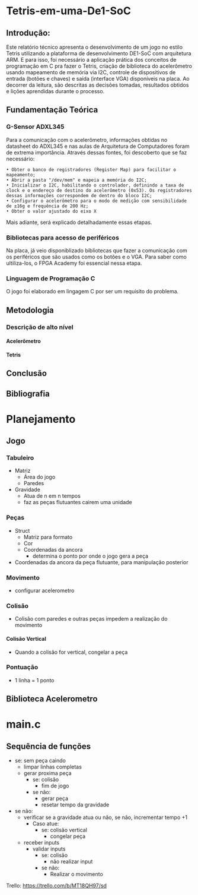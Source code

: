 # Tetris-em-uma-De1-SoC

## Introdução:

Este relatório técnico apresenta o desenvolvimento de um jogo no estilo Tetris utilizando a plataforma de desenvolvimento DE1-SoC com arquitetura ARM. E para isso, foi necessário a aplicação prática dos conceitos de programação em C pra fazer o Tetris, criação de biblioteca do acelerômetro usando mapeamento de memória via I2C, controle de dispositivos de entrada (botões e chaves) e saída (interface VGA) disponíveis na placa. Ao decorrer da leitura, são descritas as decisões tomadas, resultados obtidos e lições aprendidas durante o processo.

## Fundamentação Teórica

### G-Sensor ADXL345

Para a comunicação com o acelerômetro, informações obtidas no datasheet do ADXL345 e nas aulas de Arquitetura de Computadores foram de extrema importância. Através dessas fontes, foi descoberto que se faz necessário: 

	• Obter o banco de registradores (Register Map) para facilitar o mapeamento;
	• Abrir a pasta "/dev/mem" e mapeia a memória do I2C;
	• Inicializar o I2C, habilitando o controlador, definindo a taxa de clock e o endereço de destino do acelerômetro (0x53). Os registradores dessas informações correspondem de dentro do bloco I2C;
	• Configurar o acelerômetro para o modo de medição com sensibilidade de ±16g e frequência de 200 Hz;
	• Obter o valor ajustado do eixo X

Mais adiante, será explicado detalhadamente essas etapas.

### Bibliotecas para acesso de periféricos

Na placa, já veio disponiblizado bibliotecas que fazer a comunicação com os periféricos que são usados como os botões e o VGA. Para saber como ultiliza-los, o FPGA Academy foi essencial nessa etapa.

### Linguagem de Programação C

O jogo foi elaborado em lingagem C por ser um requisito do problema.

## Metodologia 

### Descrição de alto nível

#### Acelerômetro

#### Tetris

## Conclusão

## Bibliografia

####

# Planejamento
## Jogo
### Tabuleiro
- Matriz
	- Área do jogo
	- Paredes
- Gravidade
	- Atua de n em n tempos
	- faz as peças flutuantes cairem uma unidade
### Peças
- Struct
	- Matriz para formato
	- Cor
	- Coordenadas da ancora
		- determina o ponto por onde o jogo gera a peça
- Coordenadas da ancora da peça flutuante, para manipulação posterior
### Movimento
- configurar acelerometro
### Colisão
- Colisão com paredes e outras peças impedem a realização do movimento
#### Colisão Vertical
- Quando a colisão for vertical, congelar a peça
### Pontuação
- 1 linha = 1 ponto
## Biblioteca Acelerometro

# main.c
## Sequência de funções
- se: sem peça caindo
	- limpar linhas completas
	- gerar proxima peça
		- se: colisão
			- fim de jogo
		- se não: 
			- gerar peça
			- resetar tempo da gravidade
- se não:
	- verificar se a gravidade atua ou não, se não, incrementar tempo +1
		- Caso atue:
			- se: colisão vertical
				- congelar peça
	- receber inputs
		- validar inputs
			- se: colisão
				- não realizar input
			- se não: 
				- Realizar o movimento

Trello: https://trello.com/b/MT18QH97/sd
